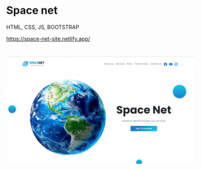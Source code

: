 # Space net
HTML, CSS, JS, BOOTSTRAP

https://space-net-site.netlify.app/

# ![earth](img/Screenshot_56.png)
